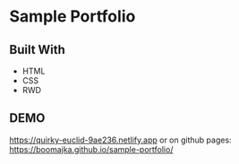# Sample Portfolio

## Built With
* HTML
* CSS
* RWD

## DEMO
https://quirky-euclid-9ae236.netlify.app
or on github pages: https://boomajka.github.io/sample-portfolio/

